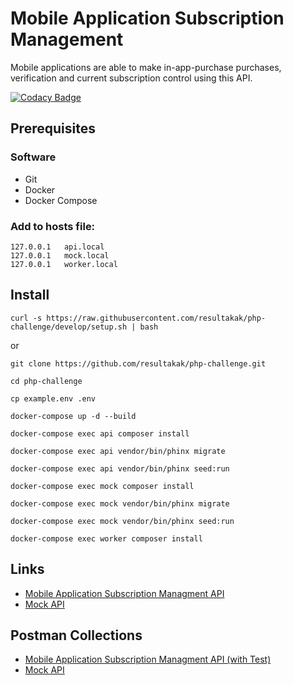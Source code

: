 Mobile Application Subscription Management
===

Mobile applications are able to make in-app-purchase purchases, verification and current subscription control using this API.

[![Codacy Badge](https://api.codacy.com/project/badge/Grade/6f0afcfa224d41a09047f7857af08e7e)](https://app.codacy.com/gh/resultakak/php-challenge?utm_source=github.com&utm_medium=referral&utm_content=resultakak/php-challenge&utm_campaign=Badge_Grade_Settings)

## Prerequisites

### Software

* Git
* Docker
* Docker Compose

### Add to hosts file:

```shell
127.0.0.1	api.local
127.0.0.1	mock.local
127.0.0.1	worker.local
```

## Install

```shell
curl -s https://raw.githubusercontent.com/resultakak/php-challenge/develop/setup.sh | bash
```

or

```shell
git clone https://github.com/resultakak/php-challenge.git

cd php-challenge

cp example.env .env

docker-compose up -d --build

docker-compose exec api composer install

docker-compose exec api vendor/bin/phinx migrate

docker-compose exec api vendor/bin/phinx seed:run

docker-compose exec mock composer install

docker-compose exec mock vendor/bin/phinx migrate

docker-compose exec mock vendor/bin/phinx seed:run

docker-compose exec worker composer install
```

## Links

* [Mobile Application Subscription Managment API](https://github.com/resultakak/php-challenge/tree/develop/src/api#readme)
* [Mock API](https://github.com/resultakak/php-challenge/tree/develop/src/mock#readme)

## Postman Collections

* [Mobile Application Subscription Managment API (with Test)](https://github.com/resultakak/php-challenge/blob/develop/docs/Rest_API.postman_collection.json)
* [Mock API](https://github.com/resultakak/php-challenge/blob/develop/docs/Mock_API.postman_collection.json)
